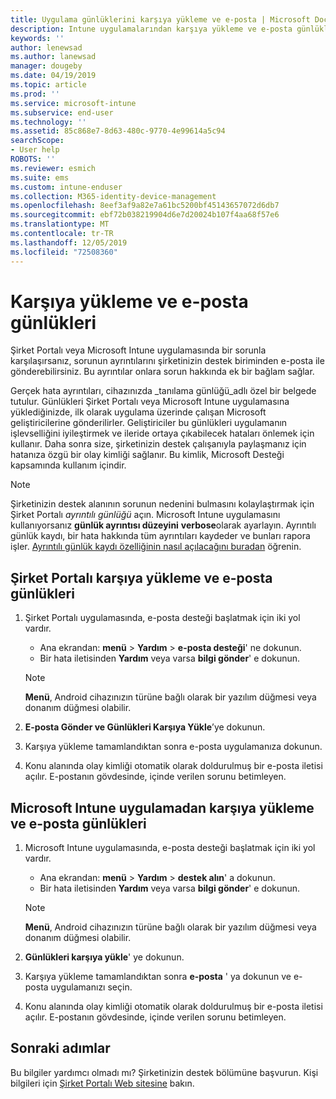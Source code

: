 ```yaml
---
title: Uygulama günlüklerini karşıya yükleme ve e-posta | Microsoft Docs
description: Intune uygulamalarından karşıya yükleme ve e-posta günlükleri
keywords: ''
author: lenewsad
ms.author: lanewsad
manager: dougeby
ms.date: 04/19/2019
ms.topic: article
ms.prod: ''
ms.service: microsoft-intune
ms.subservice: end-user
ms.technology: ''
ms.assetid: 85c868e7-8d63-480c-9770-4e99614a5c94
searchScope:
- User help
ROBOTS: ''
ms.reviewer: esmich
ms.suite: ems
ms.custom: intune-enduser
ms.collection: M365-identity-device-management
ms.openlocfilehash: 8eef3af9a82e7a61bc5200bf45143657072d6db7
ms.sourcegitcommit: ebf72b038219904d6e7d20024b107f4aa68f57e6
ms.translationtype: MT
ms.contentlocale: tr-TR
ms.lasthandoff: 12/05/2019
ms.locfileid: "72508360"
---
```

# <a name="upload-and-email-logs"></a>Karşıya yükleme ve e-posta günlükleri  

Şirket Portalı veya Microsoft Intune uygulamasında bir sorunla karşılaşırsanız, sorunun ayrıntılarını şirketinizin destek biriminden e-posta ile gönderebilirsiniz. Bu ayrıntılar onlara sorun hakkında ek bir bağlam sağlar.  

Gerçek hata ayrıntıları, cihazınızda _tanılama günlüğü_adlı özel bir belgede tutulur. Günlükleri Şirket Portalı veya Microsoft Intune uygulamasına yüklediğinizde, ilk olarak uygulama üzerinde çalışan Microsoft geliştiricilerine gönderilirler. Geliştiriciler bu günlükleri uygulamanın işlevselliğini iyileştirmek ve ileride ortaya çıkabilecek hataları önlemek için kullanır. Daha sonra size, şirketinizin destek çalışanıyla paylaşmanız için hatanıza özgü bir olay kimliği sağlanır. Bu kimlik, Microsoft Desteği kapsamında kullanım içindir.  

> [!Note]
> Şirketinizin destek alanının sorunun nedenini bulmasını kolaylaştırmak için Şirket Portalı _ayrıntılı günlüğü_ açın. Microsoft Intune uygulamasını kullanıyorsanız **günlük ayrıntısı düzeyini** **verbose**olarak ayarlayın. Ayrıntılı günlük kaydı, bir hata hakkında tüm ayrıntıları kaydeder ve bunları rapora işler. [Ayrıntılı günlük kaydı özelliğinin nasıl açılacağını buradan](use-verbose-logging-to-help-your-it-administrator-fix-device-issues-android.md) öğrenin.  

## <a name="upload-and-email-logs-from-company-portal"></a>Şirket Portalı karşıya yükleme ve e-posta günlükleri  

1. Şirket Portalı uygulamasında, e-posta desteği başlatmak için iki yol vardır.
    * Ana ekrandan: **menü** > **Yardım** > **e-posta desteği**' ne dokunun.  
    * Bir hata iletisinden **Yardım** veya varsa **bilgi gönder**' e dokunun.  

    > [!NOTE]
    > **Menü**, Android cihazınızın türüne bağlı olarak bir yazılım düğmesi veya donanım düğmesi olabilir.  

3. **E-posta Gönder ve Günlükleri Karşıya Yükle**’ye dokunun.  
4. Karşıya yükleme tamamlandıktan sonra e-posta uygulamanıza dokunun. 
5. Konu alanında olay kimliği otomatik olarak doldurulmuş bir e-posta iletisi açılır. E-postanın gövdesinde, içinde verilen sorunu betimleyen.    


## <a name="upload-and-email-logs-from-microsoft-intune-app"></a>Microsoft Intune uygulamadan karşıya yükleme ve e-posta günlükleri   

1. Microsoft Intune uygulamasında, e-posta desteği başlatmak için iki yol vardır.  
    * Ana ekrandan: **menü** > **Yardım** > **destek alın**' a dokunun.  
    * Bir hata iletisinden **Yardım** veya varsa **bilgi gönder**' e dokunun.  

    > [!NOTE]
    > **Menü**, Android cihazınızın türüne bağlı olarak bir yazılım düğmesi veya donanım düğmesi olabilir.

3. **Günlükleri karşıya yükle**' ye dokunun.  
4. Karşıya yükleme tamamlandıktan sonra **e-posta** ' ya dokunun ve e-posta uygulamanızı seçin.  
5. Konu alanında olay kimliği otomatik olarak doldurulmuş bir e-posta iletisi açılır. E-postanın gövdesinde, içinde verilen sorunu betimleyen.  

## <a name="next-steps"></a>Sonraki adımlar  

Bu bilgiler yardımcı olmadı mı? Şirketinizin destek bölümüne başvurun. Kişi bilgileri için [Şirket Portalı Web sitesine](https://go.microsoft.com/fwlink/?linkid=2010980) bakın.
